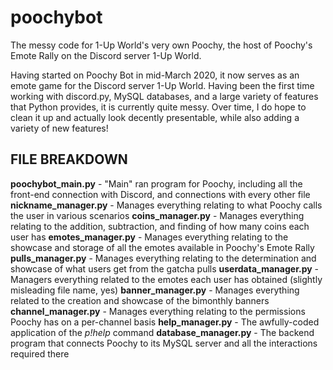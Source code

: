 # poochybot
The messy code for 1-Up World's very own Poochy, the host of Poochy's Emote Rally on the Discord server 1-Up World.

Having started on Poochy Bot in mid-March 2020, it now serves as an emote game for the Discord server 1-Up World. Having been the first time working with discord.py, MySQL databases, and a large variety of features that Python provides, it is currently quite messy. Over time, I do hope to clean it up and actually look decently presentable, while also adding a variety of new features!

FILE BREAKDOWN
--------------
**poochybot_main.py** - "Main" ran program for Poochy, including all the front-end connection with Discord, and connections with every other file
**nickname_manager.py** - Manages everything relating to what Poochy calls the user in various scenarios
**coins_manager.py** - Manages everything relating to the addition, subtraction, and finding of how many coins each user has
**emotes_manager.py** - Manages everything relating to the showcase and storage of all the emotes available in Poochy's Emote Rally
**pulls_manager.py** - Manages everything relating to the determination and showcase of what users get from the gatcha pulls
**userdata_manager.py** - Managers everything related to the emotes each user has obtained (slightly misleading file name, yes)
**banner_manager.py** - Manages everything related to the creation and showcase of the bimonthly banners
**channel_manager.py** - Manages everything relating to the permissions Poochy has on a per-channel basis
**help_manager.py** - The awfully-coded application of the *p!help* command
**database_manager.py** - The backend program that connects Poochy to its MySQL server and all the interactions required there
